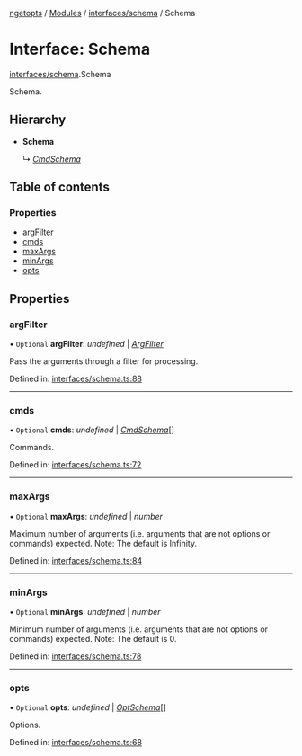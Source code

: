 [ngetopts](../README.md) / [Modules](../modules.md) / [interfaces/schema](../modules/interfaces_schema.md) / Schema

# Interface: Schema

[interfaces/schema](../modules/interfaces_schema.md).Schema

Schema.

## Hierarchy

- **Schema**

  ↳ [_CmdSchema_](interfaces_schema.cmdschema.md)

## Table of contents

### Properties

- [argFilter](interfaces_schema.schema.md#argfilter)
- [cmds](interfaces_schema.schema.md#cmds)
- [maxArgs](interfaces_schema.schema.md#maxargs)
- [minArgs](interfaces_schema.schema.md#minargs)
- [opts](interfaces_schema.schema.md#opts)

## Properties

### argFilter

• `Optional` **argFilter**: _undefined_ \| [_ArgFilter_](interfaces_schema.argfilter.md)

Pass the arguments through a filter for processing.

Defined in: [interfaces/schema.ts:88](https://github.com/prasadrajandran/ngetopts/blob/2ee1844/src/interfaces/schema.ts#L88)

---

### cmds

• `Optional` **cmds**: _undefined_ \| [_CmdSchema_](interfaces_schema.cmdschema.md)[]

Commands.

Defined in: [interfaces/schema.ts:72](https://github.com/prasadrajandran/ngetopts/blob/2ee1844/src/interfaces/schema.ts#L72)

---

### maxArgs

• `Optional` **maxArgs**: _undefined_ \| _number_

Maximum number of arguments (i.e. arguments that are not options or
commands) expected.
Note: The default is Infinity.

Defined in: [interfaces/schema.ts:84](https://github.com/prasadrajandran/ngetopts/blob/2ee1844/src/interfaces/schema.ts#L84)

---

### minArgs

• `Optional` **minArgs**: _undefined_ \| _number_

Minimum number of arguments (i.e. arguments that are not options or
commands) expected.
Note: The default is 0.

Defined in: [interfaces/schema.ts:78](https://github.com/prasadrajandran/ngetopts/blob/2ee1844/src/interfaces/schema.ts#L78)

---

### opts

• `Optional` **opts**: _undefined_ \| [_OptSchema_](interfaces_schema.optschema.md)[]

Options.

Defined in: [interfaces/schema.ts:68](https://github.com/prasadrajandran/ngetopts/blob/2ee1844/src/interfaces/schema.ts#L68)
